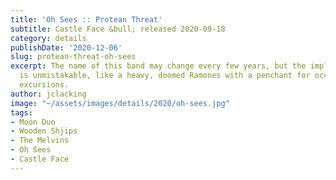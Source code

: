 ```yaml
---
title: 'Oh Sees :: Protean Threat'
subtitle: Castle Face &bull; released 2020-09-18
category: details
publishDate: '2020-12-06'
slug: protean-threat-oh-sees
excerpt: The name of this band may change every few years, but the implacable drone
  is unmistakable, like a heavy, doomed Ramones with a penchant for occasional celestial
  excursions.
author: jclacking
image: "~/assets/images/details/2020/oh-sees.jpg"
tags:
- Moon Duo
- Wooden Shjips
- The Melvins
- Oh Sees
- Castle Face
---
```


